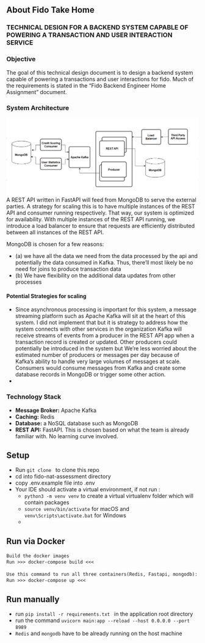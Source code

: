 ## About Fido Take Home

### TECHNICAL DESIGN FOR A BACKEND SYSTEM CAPABLE OF POWERING A TRANSACTION AND USER INTERACTION SERVICE

### Objective
The goal of this technical design document is to design a backend system capable of powering a transactions and user interactions for fido. Much of the requirements is stated in the “Fido Backend Engineer Home Assignment” document.

### System Architecture
![Blank diagram](https://github.com/AsiakN/fido-nat-assessment/blob/master/system_architecture.png)
A REST API written in FastAPI will feed from MongoDB to serve the external parties.
A strategy for scaling this is to have multiple instances of the REST API and consumer running respectively. That way, our system is optimized for availability. With multiple instances of the REST API running, we introduce a load balancer to ensure that requests are efficiently distributed between all instances of the REST API.

MongoDB is chosen for a few reasons:
- (a) we have all the data we need from the data processed by the api and potentially the data consumed in Kafka. Thus, there’ll most likely be no need for joins to produce transaction data
- (b) We have flexibility on the additional data updates from other processes 


#### Potential Strategies for scaling
- Since asynchronous processing is important for this system, a message streaming platform such as Apache Kafka will sit at the heart of this system. I did not implement that but it is strategy to address how the system connects with other services in the organization
Kafka will receive streams of events from a producer in the REST API app when a transaction record is created or updated. Other producers could potentially be introduced in the system but We’re less worried about the estimated number of producers or messages per day because of Kafka’s ability to handle very large volumes of messages at scale.
Consumers would consume messages from Kafka and create some database records in MongoDB or trigger some other action.
- 
### Technology Stack
- **Message Broker:** Apache Kafka
- **Caching:** Redis
- **Database:** a NoSQL database such as MongoDB
- **REST API:** FastAPI. This is chosen based on what the team is already familiar with. No learning curve involved.


## Setup
- Run `git clone ` to clone this repo
- cd into fido-nat-assessment directory
- copy .env.example file into .env
- Your IDE should activate a virtual environment, if not run :
  - `python3 -m venv venv` to create a virtual virtualenv folder which will contain packages
  - `source venv/bin/activate` for macOS and `venv\Scripts\activate.bat` for Windows
  - 
## Run via Docker
```
Build the docker images
Run >>> docker-compose build <<<

Use this command to run all three containers(Redis, Fastapi, mongodb):
Run >>> docker-compose up <<<
```

## Run manually
- run `pip install -r requirements.txt ` in the application root directory
- run the command `uvicorn main:app --reload --host 0.0.0.0 --port 8989`
- `Redis` and `mongodb` have to be already running on the host machine
